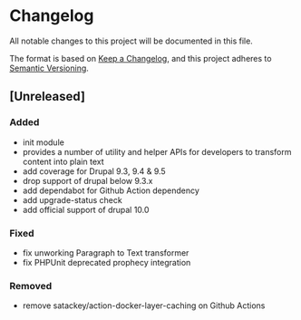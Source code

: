 # Changelog
All notable changes to this project will be documented in this file.

The format is based on [Keep a Changelog](https://keepachangelog.com/en/1.0.0/),
and this project adheres to [Semantic Versioning](https://semver.org/spec/v2.0.0.html).

## [Unreleased]
### Added
- init module
- provides a number of utility and helper APIs for developers to transform content into plain text
- add coverage for Drupal 9.3, 9.4 & 9.5
- drop support of drupal below 9.3.x
- add dependabot for Github Action dependency
- add upgrade-status check
- add official support of drupal 10.0

### Fixed
- fix unworking Paragraph to Text transformer
- fix PHPUnit deprecated prophecy integration

### Removed
- remove satackey/action-docker-layer-caching on Github Actions
